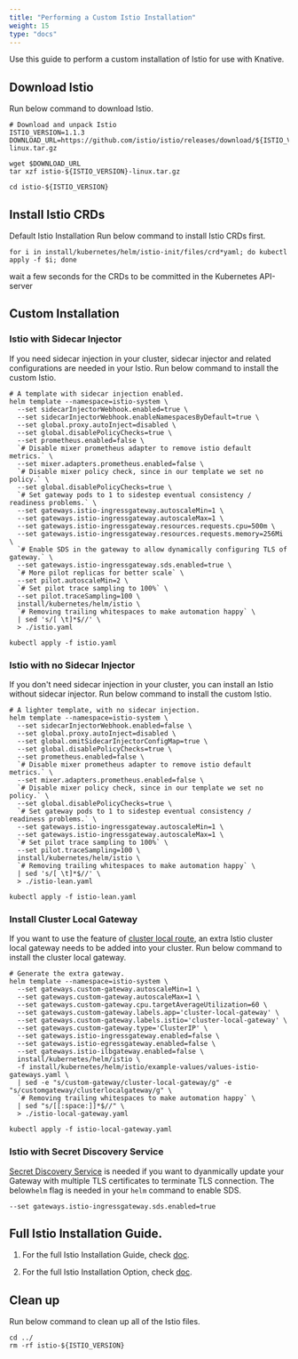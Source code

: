 ```yaml
---
title: "Performing a Custom Istio Installation"
weight: 15
type: "docs"
---
```


Use this guide to perform a custom installation of Istio for use with Knative.

## Download Istio

Run below command to download Istio.
```shell
# Download and unpack Istio
ISTIO_VERSION=1.1.3
DOWNLOAD_URL=https://github.com/istio/istio/releases/download/${ISTIO_VERSION}/istio-${ISTIO_VERSION}-linux.tar.gz

wget $DOWNLOAD_URL
tar xzf istio-${ISTIO_VERSION}-linux.tar.gz

cd istio-${ISTIO_VERSION}
```

## Install Istio CRDs 
Default Istio Installation
Run below command to install Istio CRDs first.
```shell
for i in install/kubernetes/helm/istio-init/files/crd*yaml; do kubectl apply -f $i; done
```
wait a few seconds for the CRDs to be committed in the Kubernetes API-server

## Custom Installation

### Istio with Sidecar Injector
If you need sidecar injection in your cluster, sidecar injector and related 
configurations are needed in your Istio. Run below command to install the 
custom Istio.
```shell
# A template with sidecar injection enabled.
helm template --namespace=istio-system \
  --set sidecarInjectorWebhook.enabled=true \
  --set sidecarInjectorWebhook.enableNamespacesByDefault=true \
  --set global.proxy.autoInject=disabled \
  --set global.disablePolicyChecks=true \
  --set prometheus.enabled=false \
  `# Disable mixer prometheus adapter to remove istio default metrics.` \
  --set mixer.adapters.prometheus.enabled=false \
  `# Disable mixer policy check, since in our template we set no policy.` \
  --set global.disablePolicyChecks=true \
  `# Set gateway pods to 1 to sidestep eventual consistency / readiness problems.` \
  --set gateways.istio-ingressgateway.autoscaleMin=1 \
  --set gateways.istio-ingressgateway.autoscaleMax=1 \
  --set gateways.istio-ingressgateway.resources.requests.cpu=500m \
  --set gateways.istio-ingressgateway.resources.requests.memory=256Mi \
  `# Enable SDS in the gateway to allow dynamically configuring TLS of gateway.` \
  --set gateways.istio-ingressgateway.sds.enabled=true \
  `# More pilot replicas for better scale` \
  --set pilot.autoscaleMin=2 \
  `# Set pilot trace sampling to 100%` \
  --set pilot.traceSampling=100 \
  install/kubernetes/helm/istio \
  `# Removing trailing whitespaces to make automation happy` \
  | sed 's/[ \t]*$//' \
  > ./istio.yaml

kubectl apply -f istio.yaml
```

### Istio with no Sidecar Injector
If you don't need sidecar injection in your cluster, you can install an 
Istio without sidecar injector. Run below command to install the custom Istio.
```shell
# A lighter template, with no sidecar injection.
helm template --namespace=istio-system \
  --set sidecarInjectorWebhook.enabled=false \
  --set global.proxy.autoInject=disabled \
  --set global.omitSidecarInjectorConfigMap=true \
  --set global.disablePolicyChecks=true \
  --set prometheus.enabled=false \
  `# Disable mixer prometheus adapter to remove istio default metrics.` \
  --set mixer.adapters.prometheus.enabled=false \
  `# Disable mixer policy check, since in our template we set no policy.` \
  --set global.disablePolicyChecks=true \
  `# Set gateway pods to 1 to sidestep eventual consistency / readiness problems.` \
  --set gateways.istio-ingressgateway.autoscaleMin=1 \
  --set gateways.istio-ingressgateway.autoscaleMax=1 \
  `# Set pilot trace sampling to 100%` \
  --set pilot.traceSampling=100 \
  install/kubernetes/helm/istio \
  `# Removing trailing whitespaces to make automation happy` \
  | sed 's/[ \t]*$//' \
  > ./istio-lean.yaml

kubectl apply -f istio-lean.yaml
```

### Install Cluster Local Gateway
If you want to use the feature of [cluster local route](https://github.com/knative/docs/blob/master/docs/serving/cluster-local-route.md), an extra Istio
cluster local gateway needs to be added into your cluster. Run below command
to install the cluster local gateway.
```shell
# Generate the extra gateway.
helm template --namespace=istio-system \
  --set gateways.custom-gateway.autoscaleMin=1 \
  --set gateways.custom-gateway.autoscaleMax=1 \
  --set gateways.custom-gateway.cpu.targetAverageUtilization=60 \
  --set gateways.custom-gateway.labels.app='cluster-local-gateway' \
  --set gateways.custom-gateway.labels.istio='cluster-local-gateway' \
  --set gateways.custom-gateway.type='ClusterIP' \
  --set gateways.istio-ingressgateway.enabled=false \
  --set gateways.istio-egressgateway.enabled=false \
  --set gateways.istio-ilbgateway.enabled=false \
  install/kubernetes/helm/istio \
  -f install/kubernetes/helm/istio/example-values/values-istio-gateways.yaml \
  | sed -e "s/custom-gateway/cluster-local-gateway/g" -e "s/customgateway/clusterlocalgateway/g" \
  `# Removing trailing whitespaces to make automation happy` \
  | sed "s/[[:space:]]*$//" \
  > ./istio-local-gateway.yaml

kubectl apply -f istio-local-gateway.yaml
```

### Istio with Secret Discovery Service
[Secret Discovery Service](https://istio.io/docs/tasks/traffic-management/secure-ingress/sds/) is needed if you want to dyanmically update your Gateway 
with multiple TLS certificates to terminate TLS connection. The below`helm` flag is needed in your `helm` command to enable SDS.
```
--set gateways.istio-ingressgateway.sds.enabled=true
```

## Full Istio Installation Guide.
1. For the full Istio Installation Guide, check [doc](https://istio.io/docs/setup/kubernetes/).

1. For the full Istio Installation Option, check [doc](https://istio.io/docs/reference/config/installation-options/).

## Clean up
Run below command to clean up all of the Istio files.
```shell
cd ../
rm -rf istio-${ISTIO_VERSION}
```
